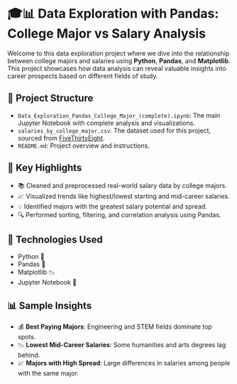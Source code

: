 # 🎓📊 Data Exploration with Pandas: College Major vs Salary Analysis

Welcome to this data exploration project where we dive into the relationship between college majors and salaries using **Python**, **Pandas**, and **Matplotlib**. This project showcases how data analysis can reveal valuable insights into career prospects based on different fields of study.

## 📁 Project Structure

- `Data_Exploration_Pandas_College_Major_(complete).ipynb`: The main Jupyter Notebook with complete analysis and visualizations.
- `salaries_by_college_major.csv`: The dataset used for this project, sourced from [FiveThirtyEight](https://fivethirtyeight.com/).
- `README.md`: Project overview and instructions.

## 📌 Key Highlights

- 📚 Cleaned and preprocessed real-world salary data by college majors.
- 📈 Visualized trends like highest/lowest starting and mid-career salaries.
- 💡 Identified majors with the greatest salary potential and spread.
- 🔍 Performed sorting, filtering, and correlation analysis using Pandas.

## 🧰 Technologies Used

- Python 🐍
- Pandas 🐼
- Matplotlib 📉
- Jupyter Notebook 📓

## 📊 Sample Insights

- 💰 **Best Paying Majors**: Engineering and STEM fields dominate top spots.
- 📉 **Lowest Mid-Career Salaries**: Some humanities and arts degrees lag behind.
- 📈 **Majors with High Spread**: Large differences in salaries among people with the same major.




